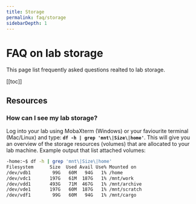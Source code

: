 ```yaml
---
title: Storage
permalink: faq/storage
sidebarDepth: 1
---
```


# FAQ on lab storage

This page list frequently asked questions realted to lab storage.

[[toc]]

## Resources

### How can I see my lab storage? 

Log into your lab using MobaXterm (Windows) or your faviourite terminal (Mac/Linux) and type: **`df -h | grep 'mnt\|Size\|home'`**. This will give you an overview of the storage resources (volumes) that are allocated to your lab machine. Example output that list attached volumes: 

```bash
-home:~$ df -h | grep 'mnt\|Size\|home'
Filesystem      Size  Used Avail Use% Mounted on
/dev/vdb1        99G   60M   94G   1% /home
/dev/vdc1       197G   61M  187G   1% /mnt/work
/dev/vdd1       493G   71M  467G   1% /mnt/archive
/dev/vde1       197G   60M  187G   1% /mnt/scratch
/dev/vdf1        99G   60M   94G   1% /mnt/cargo
```


